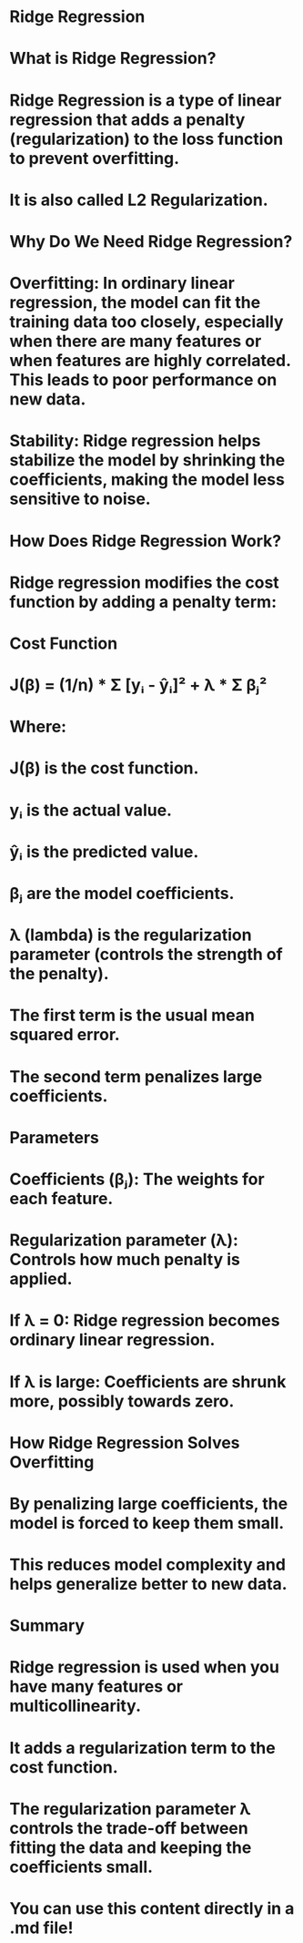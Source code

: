 # Ridge Regression
# What is Ridge Regression?
# Ridge Regression is a type of linear regression that adds a penalty (regularization) to the loss function to prevent overfitting.
# It is also called L2 Regularization.

# Why Do We Need Ridge Regression?
# Overfitting: In ordinary linear regression, the model can fit the training data too closely, especially when there are many features or when features are highly correlated. This leads to poor performance on new data.
# Stability: Ridge regression helps stabilize the model by shrinking the coefficients, making the model less sensitive to noise.
# How Does Ridge Regression Work?
# Ridge regression modifies the cost function by adding a penalty term:

# Cost Function
# J(β) = (1/n) * Σ [yᵢ - ŷᵢ]² + λ * Σ βⱼ²
# Where:

# J(β) is the cost function.
# yᵢ is the actual value.
# ŷᵢ is the predicted value.
# βⱼ are the model coefficients.
# λ (lambda) is the regularization parameter (controls the strength of the penalty).
# The first term is the usual mean squared error.
# The second term penalizes large coefficients.
# Parameters
# Coefficients (βⱼ): The weights for each feature.
# Regularization parameter (λ): Controls how much penalty is applied.
# If λ = 0: Ridge regression becomes ordinary linear regression.
# If λ is large: Coefficients are shrunk more, possibly towards zero.
# How Ridge Regression Solves Overfitting
# By penalizing large coefficients, the model is forced to keep them small.
# This reduces model complexity and helps generalize better to new data.
# Summary
# Ridge regression is used when you have many features or multicollinearity.
# It adds a regularization term to the cost function.
# The regularization parameter λ controls the trade-off between fitting the data and keeping the coefficients small.
# You can use this content directly in a .md file!

